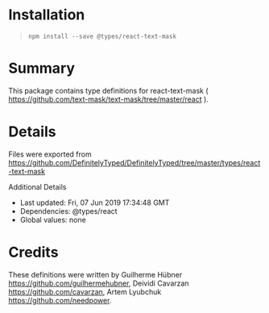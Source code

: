 # Installation
> `npm install --save @types/react-text-mask`

# Summary
This package contains type definitions for react-text-mask ( https://github.com/text-mask/text-mask/tree/master/react ).

# Details
Files were exported from https://github.com/DefinitelyTyped/DefinitelyTyped/tree/master/types/react-text-mask

Additional Details
 * Last updated: Fri, 07 Jun 2019 17:34:48 GMT
 * Dependencies: @types/react
 * Global values: none

# Credits
These definitions were written by Guilherme Hübner <https://github.com/guilhermehubner>, Deividi Cavarzan <https://github.com/cavarzan>, Artem Lyubchuk <https://github.com/needpower>.
